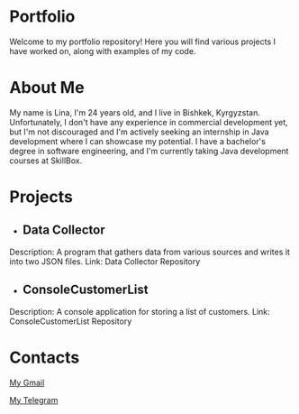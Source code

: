# Portfolio
Welcome to my portfolio repository! Here you will find various projects I have worked on, along with examples of my code.

# About Me

My name is Lina, I'm 24 years old, and I live in Bishkek, Kyrgyzstan. Unfortunately, I don't have any experience in commercial development yet, but I'm not discouraged and I'm actively seeking an internship in Java development where I can showcase my potential. I have a bachelor's degree in software engineering, and I'm currently taking Java development courses at SkillBox.

# Projects
* ## Data Collector

Description: A program that gathers data from various sources and writes it into two JSON files.
Link: Data Collector Repository

* ## ConsoleCustomerList

Description: A console application for storing a list of customers.
Link: ConsoleCustomerList Repository

# Contacts
[My Gmail](linademyanenko7@gmail.com)

[My Telegram](https://t.me/Disasterrrrrrr)
